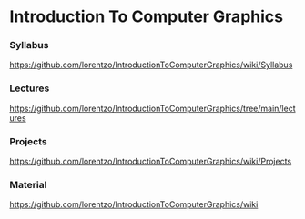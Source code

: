 # Introduction To Computer Graphics

### Syllabus

https://github.com/lorentzo/IntroductionToComputerGraphics/wiki/Syllabus

### Lectures

https://github.com/lorentzo/IntroductionToComputerGraphics/tree/main/lectures

### Projects

https://github.com/lorentzo/IntroductionToComputerGraphics/wiki/Projects

### Material

https://github.com/lorentzo/IntroductionToComputerGraphics/wiki
